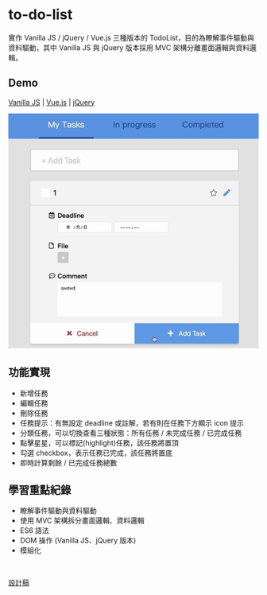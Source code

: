 # to-do-list
實作 Vanilla JS / jQuery / Vue.js 三種版本的 TodoList，目的為瞭解事件驅動與資料驅動，其中 Vanilla JS 與 jQuery 版本採用 MVC 架構分離畫面邏輯與資料邏輯。

## Demo
[Vanilla JS](https://yachen168.github.io/TodoList/Vanilla-JS) | [Vue.js](https://yachen168.github.io/TodoList/Vue.js) | [jQuery](https://yachen168.github.io/TodoList/jQuery)


![](./images/demo.gif)


## 功能實現
- 新增任務
- 編輯任務
- 刪除任務
- 任務提示：有無設定 deadline 或註解，若有則在任務下方顯示 icon 提示
- 分類任務，可以切換查看三種狀態：所有任務 / 未完成任務 / 已完成任務
- 點擊星星，可以標記(highlight)任務，該任務將置頂
- 勾選 checkbox，表示任務已完成，該任務將置底
- 即時計算剩餘 / 已完成任務總數


## 學習重點紀錄
- 瞭解事件驅動與資料驅動
- 使用 MVC 架構拆分畫面邏輯、資料邏輯
- ES6 語法
- DOM 操作 (Vanilla JS、jQuery 版本)
- 模組化


<br>

[設計稿](https://hexschool.github.io/THE_F2E_Design/todolist/)

